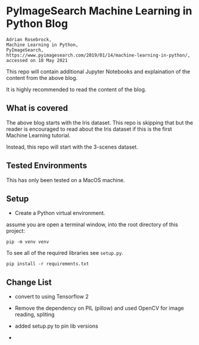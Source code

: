 # PyImageSearch Machine Learning in Python Blog


```text
Adrian Rosebrock, 
Machine Learning in Python, 
PyImageSearch, 
https://www.pyimagesearch.com/2019/01/14/machine-learning-in-python/,
accessed on 18 May 2021
```
This repo will contain additional Jupyter Notebooks and explaination of the content from the above blog.

It is highly recommended to read the content of the blog.

## What is covered

The above blog starts with the Iris dataset.  This repo is skipping that but the reader is encouraged to read about the Iris dataset if this is the first Machine Learning tutorial.

Instead, this repo will start with the 3-scenes dataset.

## Tested Environments

This has only been tested on a MacOS machine.

## Setup

* Create a Python virtual environment.

assume you are open a terminal window, into the root directory of this project:

```shell
pip -m venv venv
```

To see all of the required libraries see `setup.py`.

```shell
pip install -r requirements.txt
```

## Change List

* convert to using Tensorflow 2

* Remove the dependency on PIL (pillow) and used OpenCV for image reading, spliting

* added setup.py to pin lib versions

* 